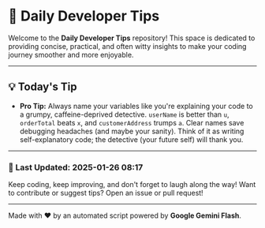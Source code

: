 
# 🌟 Daily Developer Tips

Welcome to the **Daily Developer Tips** repository! This space is dedicated to providing concise, practical, and often witty insights to make your coding journey smoother and more enjoyable.

---

## 💡 Today's Tip

- **Pro Tip:**  Always name your variables like you're explaining your code to a grumpy, caffeine-deprived detective.  `userName` is better than `u`, `orderTotal` beats `x`, and  `customerAddress` trumps `a`.  Clear names save debugging headaches (and maybe your sanity).  Think of it as writing self-explanatory code; the detective (your future self) will thank you.

---

### 📅 Last Updated: 2025-01-26 08:17

Keep coding, keep improving, and don't forget to laugh along the way! Want to contribute or suggest tips? Open an issue or pull request!

---

Made with ❤️ by an automated script powered by **Google Gemini Flash**.
